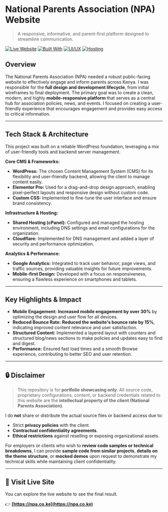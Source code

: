 # National Parents Association (NPA) Website
> A responsive, informative, and parent-first platform designed to streamline communication.

[![Live Website](https://img.shields.io/website?url=https%3A%2F%2Fnpa.co.ke)](https://npa.co.ke)
[![Built With](https://img.shields.io/badge/Built%20With-WordPress-blue)](#)
[![UI/UX](https://img.shields.io/badge/Design-Clean%20%26%20Responsive-orange)](#)
[![Hosting](https://img.shields.io/badge/Hosting-cPanel-yellowgreen)](#)

## Overview

The National Parents Association (NPA) needed a robust public-facing website to effectively engage and inform parents across Kenya. I was responsible for the **full design and development lifecycle**, from initial wireframes to final deployment. The primary goal was to create a clean, modern, and highly **mobile-responsive platform** that serves as a central hub for association policies, news, and events. I focused on creating a user-friendly experience that encourages engagement and provides easy access to critical information.

---

## Tech Stack & Architecture

This project was built on a reliable WordPress foundation, leveraging a mix of user-friendly tools and backend server management.

**Core CMS & Frameworks:**
- **WordPress:** The chosen Content Management System (CMS) for its flexibility and user-friendly backend, allowing the client to manage content easily.
- **Elementor Pro:** Used for a drag-and-drop design approach, enabling pixel-perfect layouts and responsive design without custom code.
- **Custom CSS:** Implemented to fine-tune the user interface and ensure brand consistency.

**Infrastructure & Hosting:**
- **Shared Hosting (cPanel):** Configured and managed the hosting environment, including DNS settings and email configurations for the organization.
- **Cloudflare:** Implemented for DNS management and added a layer of security and performance optimization.

**Analytics & Performance:**
- **Google Analytics:** Integrated to track user behavior, page views, and traffic sources, providing valuable insights for future improvements.
- **Mobile-first Design:** Developed with a focus on responsiveness, ensuring a flawless experience on smartphones and tablets.

---

## Key Highlights & Impact

- **Mobile Engagement:** **Increased mobile engagement by over 30%** by optimizing the design and user flow for all devices.
- **Reduced Bounce Rate:** **Reduced the website's bounce rate by 15%**, indicating improved content relevance and user satisfaction.
- **Structured Content:** Implemented a layered layout with counters and structured blog/news sections to make policies and updates easy to find and digest.
- **Performance:** Ensured fast load times and a smooth Browse experience, contributing to better SEO and user retention.

---

## 🔒 Disclaimer

> This repository is for **portfolio showcasing only**. All source code, proprietary configurations, content, or backend credentials related to this website are the **intellectual property of the client (National Parents Association)**.

I do **not** share or distribute the actual source files or backend access due to:
- Strict **privacy policies** with the client.
- **Contractual confidentiality agreements**.
- **Ethical restrictions** against reselling or exposing organizational assets.

For employers or clients who wish to **review code samples or technical breakdowns**, I can provide **sample code from similar projects**, **details on the theme structure**, or **mocked demos** upon request to demonstrate my technical skills while maintaining client confidentiality.

---

## 🔗 Visit Live Site
You can explore the live website to see the final result.

👉 **[https://npa.co.ke](https://npa.co.ke)**
